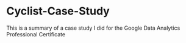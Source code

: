 # Cyclist-Case-Study
This is a summary of a case study I did for the Google Data Analytics Professional Certificate
